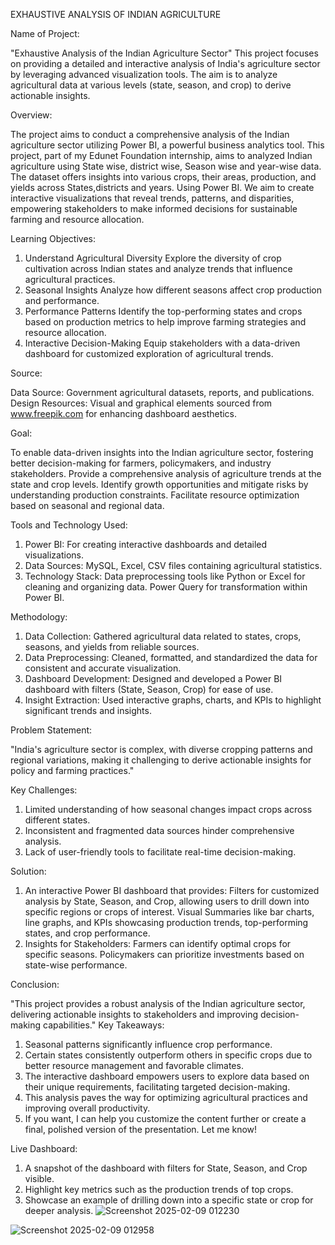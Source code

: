 EXHAUSTIVE ANALYSIS OF INDIAN AGRICULTURE

Name of Project: 

"Exhaustive Analysis of the Indian Agriculture Sector"
This project focuses on providing a detailed and interactive analysis of India's agriculture sector by leveraging advanced visualization tools. The aim is to analyze agricultural data at various levels (state, season, and crop) to derive actionable insights.

Overview:

The project aims to conduct a comprehensive analysis of the Indian agriculture sector utilizing Power BI, a powerful business analytics tool.
This project, part of my Edunet Foundation internship, aims to analyzed Indian agriculture using State wise, district wise, Season wise and year-wise data. The dataset offers insights into various crops, their areas, production, and yields across States,districts and years. Using Power BI.
We aim to create interactive visualizations that reveal trends, patterns, and disparities, empowering stakeholders to make informed decisions for sustainable farming and resource allocation.

Learning Objectives:

1. Understand Agricultural Diversity
Explore the diversity of crop cultivation across Indian states and analyze trends that influence agricultural practices.
2. Seasonal Insights
Analyze how different seasons affect crop production and performance.
3. Performance Patterns
Identify the top-performing states and crops based on production metrics to help improve farming strategies and resource allocation.
4. Interactive Decision-Making
Equip stakeholders with a data-driven dashboard for customized exploration of agricultural trends.

Source:

Data Source: Government agricultural datasets, reports, and publications.
Design Resources: Visual and graphical elements sourced from www.freepik.com for enhancing dashboard aesthetics.

Goal:

To enable data-driven insights into the Indian agriculture sector, fostering better decision-making for farmers, policymakers, and industry stakeholders.
Provide a comprehensive analysis of agriculture trends at the state and crop levels.
Identify growth opportunities and mitigate risks by understanding production constraints.
Facilitate resource optimization based on seasonal and regional data.

Tools and Technology Used:

1. Power BI:
For creating interactive dashboards and detailed visualizations.
2. Data Sources:
MySQL, Excel, CSV files containing agricultural statistics.
3. Technology Stack:
Data preprocessing tools like Python or Excel for cleaning and organizing data.
Power Query for transformation within Power BI.

Methodology:

1. Data Collection:
Gathered agricultural data related to states, crops, seasons, and yields from reliable sources.
2. Data Preprocessing:
Cleaned, formatted, and standardized the data for consistent and accurate visualization.
3. Dashboard Development:
Designed and developed a Power BI dashboard with filters (State, Season, Crop) for ease of use.
4. Insight Extraction:
Used interactive graphs, charts, and KPIs to highlight significant trends and insights.

Problem Statement:

"India's agriculture sector is complex, with diverse cropping patterns and regional variations, making it challenging to derive actionable insights for policy and farming practices."

Key Challenges:

1. Limited understanding of how seasonal changes impact crops across different states.
2. Inconsistent and fragmented data sources hinder comprehensive analysis.
3. Lack of user-friendly tools to facilitate real-time decision-making.

Solution:

1. An interactive Power BI dashboard that provides:
Filters for customized analysis by State, Season, and Crop, allowing users to drill down into specific regions or crops of interest.
Visual Summaries like bar charts, line graphs, and KPIs showcasing production trends, top-performing states, and crop performance.
2. Insights for Stakeholders:
Farmers can identify optimal crops for specific seasons.
Policymakers can prioritize investments based on state-wise performance.

Conclusion:

"This project provides a robust analysis of the Indian agriculture sector, delivering actionable insights to stakeholders and improving decision-making capabilities."
Key Takeaways:
1. Seasonal patterns significantly influence crop performance.
2. Certain states consistently outperform others in specific crops due to better resource management and favorable climates.
3. The interactive dashboard empowers users to explore data based on their unique requirements, facilitating targeted decision-making.
4. This analysis paves the way for optimizing agricultural practices and improving overall productivity.
5. If you want, I can help you customize the content further or create a final, polished version of the presentation. Let me know!

Live Dashboard:

1. A snapshot of the dashboard with filters for State, Season, and Crop visible.
2. Highlight key metrics such as the production trends of top crops.
3. Showcase an example of drilling down into a specific state or crop for deeper analysis.
![Screenshot 2025-02-09 012230](https://github.com/user-attachments/assets/dc70c2d3-4787-46ab-af67-fb5030e92146)

![Screenshot 2025-02-09 012958](https://github.com/user-attachments/assets/c88572e6-7b81-4ef7-9115-967c624fa99e)
